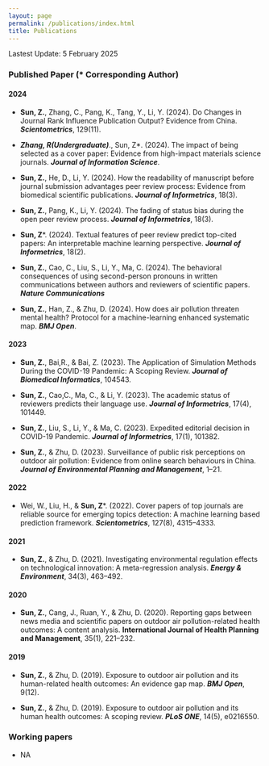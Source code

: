 ```yaml
---
layout: page
permalink: /publications/index.html
title: Publications
---
```


Lastest Update: 5 February 2025&nbsp; 

### Published Paper (* Corresponding Author)

#### 2024

- **Sun, Z.**, Zhang, C., Pang, K., Tang, Y., Li, Y. (2024). Do Changes in Journal Rank Influence Publication Output? Evidence from China. ***Scientometrics***, 129(11).

- **_Zhang, R(Undergraduate)_**., Sun, Z*. (2024). The impact of being selected as a cover paper: Evidence from high-impact materials science journals. ***Journal of Information Science***.

- **Sun, Z.**, He, D., Li, Y. (2024). How the readability of manuscript before journal submission advantages peer review process: Evidence from biomedical scientific publications. ***Journal of Informetrics***, 18(3).

- **Sun, Z.**, Pang, K., Li, Y. (2024). The fading of status bias during the open peer review process. ***Journal of Informetrics***, 18(3).

- **Sun, Z***. (2024). Textual features of peer review predict top-cited papers: An interpretable machine learning perspective. ***Journal of Informetrics***, 18(2).

- **Sun, Z.**, Cao, C., Liu, S., Li, Y., Ma, C. (2024). The behavioral consequences of using second-person pronouns in written communications between authors and reviewers of scientific papers. ***Nature Communications***
  
- **Sun, Z.**, Han, Z., & Zhu, D. (2024). How does air pollution threaten mental health? Protocol for a machine-learning enhanced systematic map. ***BMJ Open***.

#### 2023

- **Sun, Z.**, Bai,R., & Bai, Z. (2023). The Application of Simulation Methods During the COVID-19 Pandemic: A Scoping Review. ***Journal of Biomedical Informatics***, 104543.

- **Sun, Z.**, Cao,C., Ma, C., & Li, Y. (2023). The academic status of reviewers predicts their language use. ***Journal of Informetrics***, 17(4), 101449.

- **Sun, Z.**, Liu, S., Li, Y., & Ma, C. (2023). Expedited editorial decision in COVID-19 Pandemic. ***Journal of Informetrics***, 17(1), 101382.

- **Sun, Z.**, & Zhu, D. (2023). Surveillance of public risk perceptions on outdoor air pollution: Evidence from online search behaviours in China. ***Journal of Environmental Planning and Management***, 1–21.

#### 2022

- Wei, W., Liu, H., & **Sun, Z***. (2022). Cover papers of top journals are reliable source for emerging topics detection: A machine learning based prediction framework. ***Scientometrics***, 127(8), 4315–4333.

#### 2021

- **Sun, Z.**, & Zhu, D. (2021). Investigating environmental regulation effects on technological innovation: A meta-regression analysis. ***Energy & Environment***, 34(3), 463–492.

#### 2020

- **Sun, Z.**, Cang, J., Ruan, Y., & Zhu, D. (2020). Reporting gaps between news media and scientific papers on outdoor air pollution-related health outcomes: A content analysis. **International Journal of Health Planning and Management**, 35(1), 221–232.

#### 2019

- **Sun, Z.**, & Zhu, D. (2019). Exposure to outdoor air pollution and its human-related health outcomes: An evidence gap map. ***BMJ Open***, 9(12).

- **Sun, Z.**, & Zhu, D. (2019). Exposure to outdoor air pollution and its human health outcomes: A scoping review. ***PLoS ONE***, 14(5), e0216550. 


### Working papers

- NA


